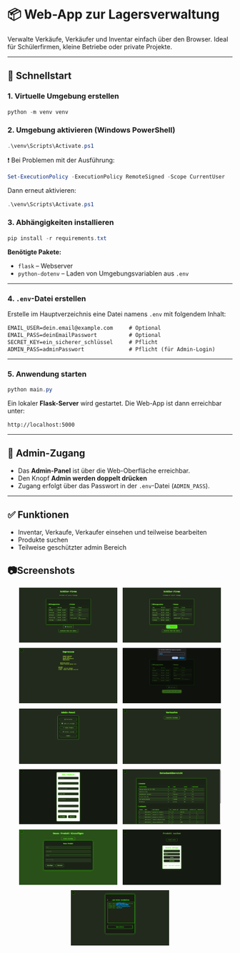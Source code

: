 # 📦 Web-App zur Lagersverwaltung

Verwalte Verkäufe, Verkäufer und Inventar einfach über den Browser. Ideal für Schülerfirmen, kleine Betriebe oder private Projekte.

---

## 🚀 Schnellstart

### 1. Virtuelle Umgebung erstellen

```powershell
python -m venv venv
```

### 2. Umgebung aktivieren (Windows PowerShell)

```powershell
.\venv\Scripts\Activate.ps1
```

❗ Bei Problemen mit der Ausführung:

```powershell
Set-ExecutionPolicy -ExecutionPolicy RemoteSigned -Scope CurrentUser
```

Dann erneut aktivieren:

```powershell
.\venv\Scripts\Activate.ps1
```

### 3. Abhängigkeiten installieren

```powershell
pip install -r requirements.txt
```

**Benötigte Pakete:**
- `flask` – Webserver
- `python-dotenv` – Laden von Umgebungsvariablen aus `.env`

---

### 4. `.env`-Datei erstellen

Erstelle im Hauptverzeichnis eine Datei namens `.env` mit folgendem Inhalt:

```env
EMAIL_USER=dein.email@example.com     # Optional
EMAIL_PASS=deinEmailPasswort          # Optional
SECRET_KEY=ein_sicherer_schlüssel     # Pflicht
ADMIN_PASS=adminPasswort              # Pflicht (für Admin-Login)
```

---

### 5. Anwendung starten

```powershell
python main.py
```

Ein lokaler **Flask-Server** wird gestartet. Die Web-App ist dann erreichbar unter:

```
http://localhost:5000
```

---

## 🔐 Admin-Zugang

- Das **Admin-Panel** ist über die Web-Oberfläche erreichbar.
- Den Knopf **Admin werden doppelt drücken**
- Zugang erfolgt über das Passwort in der `.env`-Datei (`ADMIN_PASS`).

---

## ✅ Funktionen

- Inventar, Verkaufe, Verkaufer einsehen und teilweise bearbeiten
- Produkte suchen
- Teilweise geschützter admin Bereich

## 📷Screenshots

<div style="display: flex; flex-wrap: wrap; gap: 12px; justify-content: center;">

<img src="app/static/screenshots/1.png" alt="Screenshot 1" width="220"/>
<img src="app/static/screenshots/2.png" alt="Screenshot 2" width="220"/>
<img src="app/static/screenshots/3.png" alt="Screenshot 3" width="220"/>
<img src="app/static/screenshots/4.png" alt="Screenshot 4" width="220"/>
<img src="app/static/screenshots/5.png" alt="Screenshot 5" width="220"/>
<img src="app/static/screenshots/6.png" alt="Screenshot 6" width="220"/>
<img src="app/static/screenshots/7.png" alt="Screenshot 7" width="220"/>
<img src="app/static/screenshots/8.png" alt="Screenshot 8" width="220"/>
<img src="app/static/screenshots/9.png" alt="Screenshot 9" width="220"/>
<img src="app/static/screenshots/10.png" alt="Screenshot 10" width="220"/>
<img src="app/static/screenshots/11.png" alt="Screenshot 10" width="220"/>

</div>
